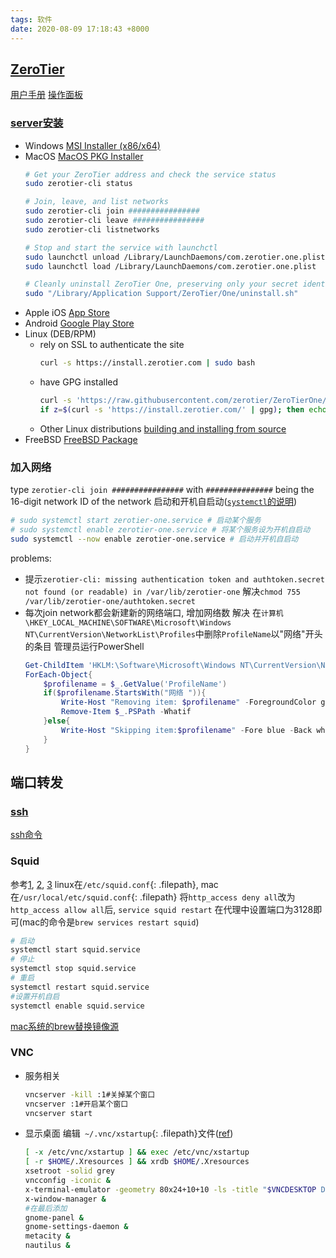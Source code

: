 ```yaml
---
tags: 软件
date: 2020-08-09 17:18:43 +8000
---
```

## [ZeroTier](https://www.zerotier.com/)
[用户手册](https://zerotier.atlassian.net/wiki/spaces/SD/pages/8454145/Getting+Started+with+ZeroTier)
[操作面板](https://my.zerotier.com/network)

### [server安装](https://www.zerotier.com/download/)
- Windows [MSI Installer (x86/x64)](https://download.zerotier.com/dist/ZeroTier%20One.msi)
- MacOS [MacOS PKG Installer](https://download.zerotier.com/dist/ZeroTier%20One.pkg)
    ```bash
    # Get your ZeroTier address and check the service status
    sudo zerotier-cli status

    # Join, leave, and list networks
    sudo zerotier-cli join ################
    sudo zerotier-cli leave ################
    sudo zerotier-cli listnetworks
    
    # Stop and start the service with launchctl
    sudo launchctl unload /Library/LaunchDaemons/com.zerotier.one.plist
    sudo launchctl load /Library/LaunchDaemons/com.zerotier.one.plist
    
    # Cleanly uninstall ZeroTier One, preserving only your secret identity
    sudo "/Library/Application Support/ZeroTier/One/uninstall.sh"
    ```
- Apple iOS [App Store](https://itunes.apple.com/us/app/zerotier-one/id1084101492?mt=8)
- Android [Google Play Store](https://play.google.com/store/apps/details?id=com.zerotier.one)
- Linux (DEB/RPM)
	- rely on SSL to authenticate the site
        ```bash
        curl -s https://install.zerotier.com | sudo bash
        ```
	- have GPG installed
        ```bash
        curl -s 'https://raw.githubusercontent.com/zerotier/ZeroTierOne/master/doc/contact%40zerotier.com.gpg' | gpg --import && \
        if z=$(curl -s 'https://install.zerotier.com/' | gpg); then echo "$z" | sudo bash; fi
        ```
	- Other Linux distributions [ building and installing from source](https://github.com/zerotier/ZeroTierOne)
- FreeBSD [FreeBSD Package](https://www.freshports.org/net/zerotier/)

### 加入网络
type `zerotier-cli join ################` with `###############` being the 16-digit network ID of the network
启动和开机自启动([`systemctl`的说明](https://www.freedesktop.org/software/systemd/man/latest/systemctl.html))
```bash
# sudo systemctl start zerotier-one.service # 启动某个服务
# sudo systemctl enable zerotier-one.service # 将某个服务设为开机自启动
sudo systemctl --now enable zerotier-one.service # 启动并开机自启动
```
problems:
- 提示`zerotier-cli: missing authentication token and authtoken.secret not found (or readable) in /var/lib/zerotier-one`
解决`chmod 755 /var/lib/zerotier-one/authtoken.secret`
- 每次join network都会新建新的网络端口, 增加网络数
解决 在`计算机\HKEY_LOCAL_MACHINE\SOFTWARE\Microsoft\Windows NT\CurrentVersion\NetworkList\Profiles`中删除`ProfileName`以"网络"开头的条目
管理员运行PowerShell
    ```powershell
    Get-ChildItem 'HKLM:\Software\Microsoft\Windows NT\CurrentVersion\NetworkList\Profiles\' |
    ForEach-Object{
        $profilename = $_.GetValue('ProfileName')
        if($profilename.StartsWith("网络 ")){
            Write-Host "Removing item: $profilename" -ForegroundColor green
            Remove-Item $_.PSPath -Whatif
        }else{
            Write-Host "Skipping item:$profilename" -Fore blue -Back white
        }
    }
    ```
## 端口转发
### [ssh](https://www.openssh.com/manual.html)
[ssh命令](https://man.openbsd.org/ssh)

### Squid
参考[1](https://blog.csdn.net/zhangxiong2532/article/details/48624821), [2](https://www.51test.net/show/281472.html), [3](https://www.cnblogs.com/--smile/p/11090823.html)
linux在`/etc/squid.conf`{: .filepath}, mac在`/usr/local/etc/squid.conf`{: .filepath}
将`http_access deny all`改为`http_access allow all`后, `service squid restart`
在代理中设置端口为3128即可(mac的命令是`brew services restart squid`)
```bash
# 启动
systemctl start squid.service
# 停止
systemctl stop squid.service
# 重启
systemctl restart squid.service
#设置开机自启
systemctl enable squid.service
```
[mac系统的brew替换镜像源](https://www.jianshu.com/p/3a147eb1c23f)

### VNC
- 服务相关
    ```bash
    vncserver -kill :1#关掉某个窗口
    vncserver :1#开启某个窗口
    vncserver start
    ```
- 显示桌面
编辑` ~/.vnc/xstartup`{: .filepath}文件([ref](https://www.cnblogs.com/xzlive/p/9176327.html))
    ```bash
    [ -x /etc/vnc/xstartup ] && exec /etc/vnc/xstartup
    [ -r $HOME/.Xresources ] && xrdb $HOME/.Xresources
    xsetroot -solid grey
    vncconfig -iconic &
    x-terminal-emulator -geometry 80x24+10+10 -ls -title "$VNCDESKTOP Desktop" &
    x-window-manager &
    #在最后添加
    gnome-panel &
    gnome-settings-daemon &
    metacity &
    nautilus &
    ```